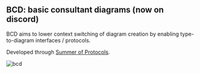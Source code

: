 ## BCD: basic consultant diagrams (now on discord)

BCD aims to lower context switching of diagram creation by enabling type-to-diagram interfaces / protocols.

Developed through [Summer of Protocols](https://summerofprotocols.com).

![bcd](https://github.com/darkcalm/bcd/assets/132427921/dc152b6c-cfc1-4184-b6b8-7716dee82d2d)

